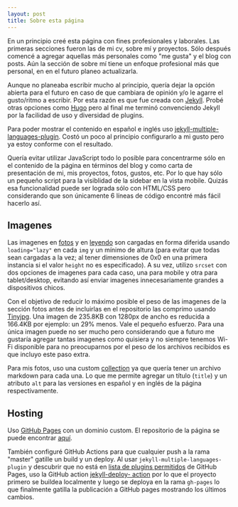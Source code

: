 ```yaml
---
layout: post
title: Sobre esta página
---
```


En un principio creé esta página con fines profesionales y laborales. Las primeras secciones fueron las de mi cv, sobre mí y proyectos. Sólo después comencé a agregar aquellas más personales como "me gusta" y el blog con posts. Aún la sección de sobre mí tiene un enfoque profesional más que personal, en en el futuro planeo actualizarla.

Aunque no planeaba escribir mucho al principio, quería dejar la opción abierta para el futuro en caso de que cambiara de opinión y/o le agarre el gusto/ritmo a escribir. Por esta razón es que fue creada con [Jekyll](https://jekyllrb.com/). Probé otras opciones como [Hugo](https://gohugo.io/) pero al final me terminó convenciendo Jekyll por la facilidad de uso y diversidad de plugins.

Para poder mostrar el contenido en español e inglés uso [jekyll-multiple-languages-plugin](https://github.com/kurtsson/jekyll-multiple-languages-plugin). Costó un poco al principio configurarlo a mi gusto pero ya estoy conforme con el resultado.

Quería evitar utilizar JavaScript todo lo posible para concentrarme sólo en el contenido de la página en términos del blog y como carta de presentación de mi, mis proyectos, fotos, gustos, etc. Por lo que hay sólo un pequeño script para la visiblidad de la sidebar en la vista mobile. Quizás esa funcionalidad puede ser lograda sólo con HTML/CSS pero considerando que son únicamente 6 líneas de código encontré más fácil hacerlo así.

## Imagenes

Las imagenes en [fotos](/es/fotos) y en [leyendo](/es/leyendo) son cargadas en forma diferida usando `loading="lazy"` en cada `img` y un mínimo de altura (para evitar que todas sean cargadas a la vez; al tener dimensiones de 0x0 en una primera instancia si el valor `height` no es especificado). A su vez, utilizo `srcset` con dos opciones de imagenes para cada caso, una para mobile y otra para tablet/desktop, evitando así enviar imagenes innecesariamente grandes a dispositivos chicos. 

Con el objetivo de reducir lo máximo posible el peso de las imagenes de la sección fotos antes de incluirlas en el repositorio las comprimo usando [Tinyjpg](https://tinyjpg.com/). Una imagen de 235.8KB con 1280px de ancho es reducida a 166.4KB por ejemplo: un 29% menos. Vale el pequeño esfuerzo. Para una única imagen puede no ser mucho pero considerando que a futuro me gustaría agregar tantas imagenes como quisiera y no siempre tenemos Wi-Fi disponible para no preocuparnos por el peso de los archivos recibidos es que incluyo este paso extra.

Para mis fotos, uso una custom [collection](https://jekyllrb.com/docs/collections/) ya que quería tener un archivo markdown para cada una. Lo que me permite agregar un título (`title`) y un atributo `alt` para las versiones en español y en inglés de la página respectivamente.

## Hosting

Uso [GitHub Pages](https://pages.github.com/) con un dominio custom. El repositorio de la página se puede encontrar [aquí](https://github.com/luz-ojeda/luz-ojeda.github.io).

También configuré GitHub Actions para que cualquier push a la rama "master" gatille un build y un deploy. Al usar `jekyll-multiple-languages-plugin` y descubrir que no está en [lista de plugins permitidos](https://pages.github.com/versions/) de GitHub Pages, uso la GitHub action [jekyll-deploy- action](https://github.com/jeffreytse/jekyll-deploy-action) por lo que el proyecto primero se buildea localmente y luego se deploya en la rama `gh-pages` lo que finalmente gatilla la publicación a GitHub pages mostrando los últimos cambios.
